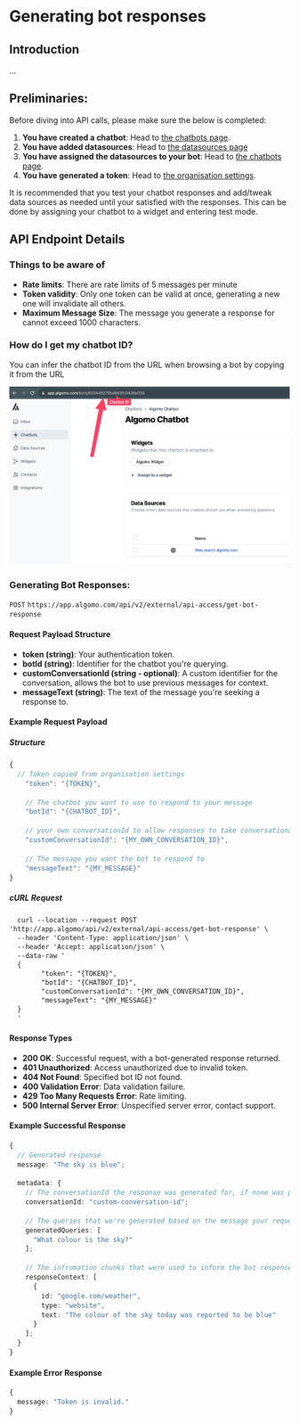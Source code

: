 # Generating bot responses

## Introduction

...

## Preliminaries:

Before diving into API calls, please make sure the below is completed:

1. **You have created a chatbot**: Head to [the chatbots page](https://app.algomo.com/bots).
2. **You have added datasources**: Head to [the datasources page](https://app.algomo.com/data-sources)
3. **You have assigned the datasources to your bot**: Head to [the chatbots page](https://app.algomo.com/bots).
3. **You have generated a token**: Head to [the organisation settings](https://app.algomo.com/settings/general).

It is recommended that you test your chatbot responses and add/tweak data sources as needed until your satisfied with the responses.
This can be done by assigning your chatbot to a widget and entering test mode.


## API Endpoint Details
### Things to be aware of
- **Rate limits**: There are rate limits of 5 messages per minute
- **Token validity**: Only one token can be valid at once, generating a new one will invalidate all others.
- **Maximum Message Size**: The message you generate a response for cannot exceed 1000 characters.

### How do I get my chatbot ID?
You can infer the chatbot ID from the URL when browsing a bot by copying it from the URL

![Chatbot ID](./images/ChatbotID.png)


### Generating Bot Responses: 
`POST`
`https://app.algomo.com/api/v2/external/api-access/get-bot-response`

#### Request Payload Structure

- **token (string)**: Your authentication token.
- **botId (string)**: Identifier for the chatbot you're querying.
- **customConversationId (string - optional)**: A custom identifier for the conversation, allows the bot to use previous messages for context.
- **messageText (string)**: The text of the message you're seeking a response to.

#### Example Request Payload

##### Structure
```typescript
{
  // Token copied from organisation settings
    "token": "{TOKEN}", 

    // The chatbot you want to use to respond to your message
    "botId": "{CHATBOT_ID}", 

    // your own conversationId to allow responses to take conversational context into account
    "customConversationId": "{MY_OWN_CONVERSATION_ID}", 

    // The message you want the bot to respond to
    "messageText": "{MY_MESSAGE}" 
}
```
##### cURL Request

```cURL
  curl --location --request POST 'http://app.algomo/api/v2/external/api-access/get-bot-response' \
  --header 'Content-Type: application/json' \
  --header 'Accept: application/json' \
  --data-raw '
  {
        "token": "{TOKEN}",
        "botId": "{CHATBOT_ID}",
        "customConversationId": "{MY_OWN_CONVERSATION_ID}",
        "messageText": "{MY_MESSAGE}"
  }
  '
```

#### Response Types

- **200 OK**: Successful request, with a bot-generated response returned.
- **401 Unauthorized**: Access unauthorized due to invalid token.
- **404 Not Found**: Specified bot ID not found.
- **400 Validation Error**: Data validation failure.
- **429 Too Many Requests Error**: Rate limiting.
- **500 Internal Server Error**: Unspecified server error, contact support.


#### Example Successful Response

```typescript
{
  // Generated response
  message: "The sky is blue";

  metadata: {
    // The conversationId the response was generated for, if none was provided this will be generated for you
    conversationId: "custom-conversation-id";

    // The queries that we're generated based on the message your requested a response to
    generatedQueries: [
      "What colour is the sky?"
    ];

    // The infromation chunks that were used to inform the bot response
    responseContext: [
      {
        id: "google.com/weather",
        type: "website",
        text: "The colour of the sky today was reported to be blue"
      }
    ];
  }
}
```

#### Example Error Response

```typescript
{
  message: "Token is invalid."
}
```

